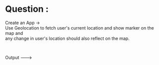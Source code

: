 # Question :

Create an App ->  
Use Geolocation to fetch user's current location and show marker on the map and   
any change in user's location should also reflect on the map.

&nbsp;  

Output --->

